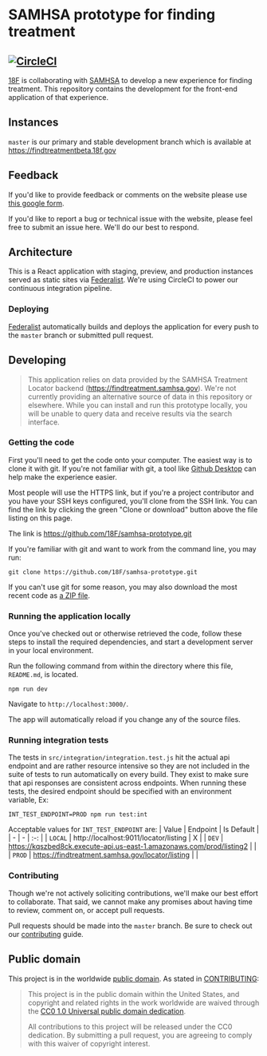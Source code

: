 # SAMHSA prototype for finding treatment
[![CircleCI](https://circleci.com/gh/18F/samhsa-prototype/tree/master.svg?style=svg)](https://circleci.com/gh/18F/samhsa-prototype/tree/master)
----
[18F](https://18f.gsa.gov) is collaborating with [SAMHSA](https://www.samhsa.gov) to develop a new experience for finding treatment. This repository contains the development for the front-end application of that experience.

## Instances
`master` is our primary and stable development branch which is available at https://findtreatmentbeta.18f.gov

## Feedback

If you'd like to provide feedback or comments on the website please use [this google form](https://docs.google.com/forms/d/e/1FAIpQLSfJWR3ZmRXfVwlqn5Oq_TSn3jeav9RW6J3K0Dcyk_t_hp7ICw/viewform).

If you'd like to report a bug or technical issue with the website, please feel free to submit an issue here. We'll do our best to respond.

## Architecture
This is a React application with staging, preview, and production instances  served as static sites via [Federalist](https://federalist.18f.gov/). We're using CircleCI to power our continuous integration pipeline.

### Deploying

[Federalist](https://federalist.18f.gov/) automatically builds and deploys the application for every push to the `master` branch or submitted pull request.

## Developing

> This application relies on data provided by the SAMHSA Treatment Locator  backend (https://findtreatment.samhsa.gov). We're not currently providing an alternative source of data in this repository or elsewhere.
While you can install and run this prototype locally, you will be unable to query data and receive results via the search interface.

### Getting the code

First you'll need to get the code onto your computer. The easiest way is to
clone it with git. If you're not familiar with git, a tool like
[Github Desktop](https://desktop.github.com/) can help make the experience
easier.

Most people will use the HTTPS link, but if you're a project contributor and
you have your SSH keys configured, you'll clone from the SSH link. You can
find the link by clicking the green "Clone or download" button above the file
listing on this page.

The link is https://github.com/18F/samhsa-prototype.git

If you're familiar with git and want to work from the command line, you
may run:

```shell
git clone https://github.com/18F/samhsa-prototype.git
```

If you can't use git for some reason, you may also download the most recent
code as [a ZIP file](https://github.com/18F/samhsa-prototype/archive/master.zip).

### Running the application locally

Once you've checked out or otherwise retrieved the code, follow these steps to install the required dependencies, and start a development server in your local environment.

Run the following command from within the directory where this file, `README.md`, is located.

```
npm run dev
```

Navigate to `http://localhost:3000/`.

The app will automatically reload if you change any of the source files.

### Running integration tests
The tests in `src/integration/integration.test.js` hit the actual api endpoint and are rather resource intensive so they are not included in the suite of tests to run automatically on every build. They exist to make sure that api responses are consistent across endpoints. When running these tests, the desired endpoint should be specified with an environment variable, Ex:
```
INT_TEST_ENDPOINT=PROD npm run test:int
```

Acceptable values for `INT_TEST_ENDPOINT` are: 
| Value | Endpoint | Is Default |
| - | - | :-: |
| `LOCAL` | http://localhost:9011/locator/listing | X |
| `DEV` | https://kqszbed8ck.execute-api.us-east-1.amazonaws.com/prod/listing2 | |
| `PROD` | https://findtreatment.samhsa.gov/locator/listing | |

### Contributing

Though we're not actively soliciting contributions, we'll make our best effort to collaborate. That said, we cannot make any promises about having time to review, comment on, or accept pull requests.

Pull requests should be made into the `master` branch. Be sure to check out
our [contributing](CONTRIBUTING.md) guide.

## Public domain

This project is in the worldwide [public domain](LICENSE.md). As stated in
[CONTRIBUTING](CONTRIBUTING.md):

> This project is in the public domain within the United States, and copyright
> and related rights in the work worldwide are waived through the
> [CC0 1.0 Universal public domain dedication](https://creativecommons.org/publicdomain/zero/1.0/).
>
> All contributions to this project will be released under the CC0 dedication.
> By submitting a pull request, you are agreeing to comply with this waiver of
> copyright interest.
